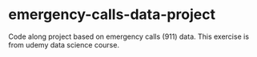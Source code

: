# emergency-calls-data-project
Code along project based on emergency calls (911) data. This exercise is from udemy data science course.
